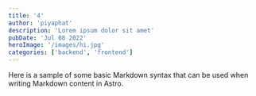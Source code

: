 ```yaml
---
title: '4'
author: 'piyaphat' 
description: 'Lorem ipsum dolor sit amet'
pubDate: 'Jul 08 2022'
heroImage: '/images/hi.jpg'
categories: ['backend', 'frontend']
---
```


Here is a sample of some basic Markdown syntax that can be used when writing Markdown content in Astro.